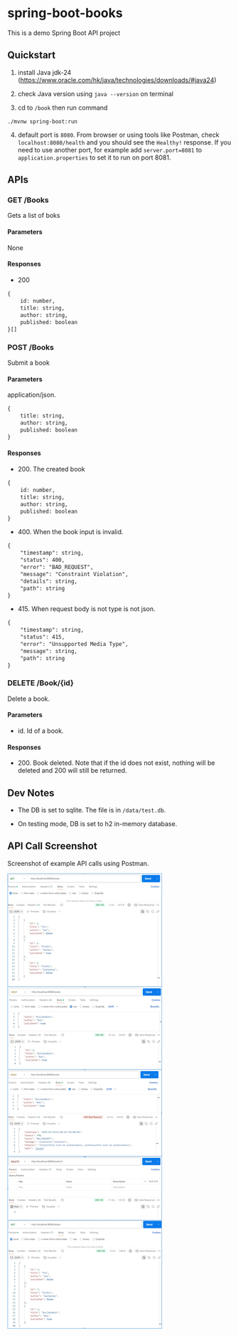 # spring-boot-books

This is a demo Spring Boot API project

## Quickstart

1. install Java jdk-24 (https://www.oracle.com/hk/java/technologies/downloads/#java24)

2. check Java version using `java --version` on terminal

3. cd to `/book` then run command 
```
./mvnw spring-boot:run
```

4. default port is `8080`. From browser or using tools like Postman, check 
`localhost:8080/health` and you should see the `Healthy!` response. If you need to use another port, for example add `server.port=8081` to `application.properties` to set it to run on port 8081.

## APIs

### GET /Books

Gets a list of boks

#### Parameters
None
#### Responses
- 200
```
{
    id: number,
    title: string,
    author: string,
    published: boolean
}[]
```
### POST /Books
Submit a book
#### Parameters
application/json.
```
{
    title: string,
    author: string,
    published: boolean
}
```
#### Responses
- 200\. The created book
```
{
    id: number,
    title: string,
    author: string,
    published: boolean
}
```
- 400\. When the book input is invalid.
```
{
    "timestamp": string,
    "status": 400,
    "error": "BAD_REQUEST",
    "message": "Constraint Violation",
    "details": string,
    "path": string
}
```
- 415\. When request body is not type is not json.
```
{
    "timestamp": string,
    "status": 415,
    "error": "Unsupported Media Type",
    "message": string,
    "path": string
}
```
### DELETE /Book/{id}

Delete a book. 

#### Parameters
- id. Id of a book.
#### Responses
- 200\. Book deleted. Note that if the id does not exist, nothing will be deleted and 200 will still be returned.

## Dev Notes

- The DB is set to sqlite. The file is in `/data/test.db`.

- On testing mode, DB is set to h2 in-memory database.

## API Call Screenshot

Screenshot of example API calls using Postman.

![ApiScreenShot](api_screenshot.jpeg)